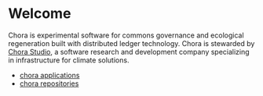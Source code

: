 # Welcome

Chora is experimental software for commons governance and ecological regeneration built with distributed ledger technology. Chora is stewarded by [Chora Studio](https://chora.studio/), a software research and development company specializing in infrastructure for climate solutions.

- [chora applications](https://chora.io/)
- [chora repositories](https://github.com/chora-io/)
